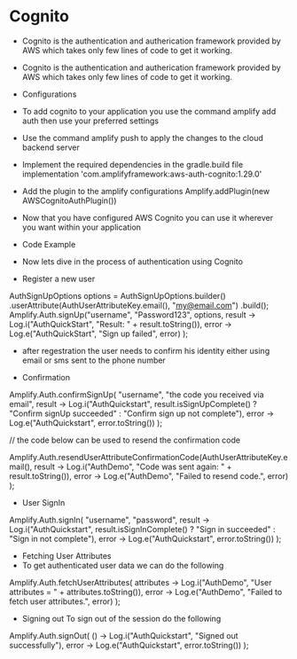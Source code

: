 # Cognito

* Cognito is the authentication and autherication framework provided by AWS which takes only few lines of code to get it working.

* Cognito is the authentication and autherication framework provided by AWS which takes only few lines of code to get it working.

* Configurations

* To add cognito to your application you use the command amplify add auth then use your preferred settings

* Use the command amplify push to apply the changes to the cloud backend server

* Implement the required dependencies in the gradle.build file implementation 'com.amplifyframework:aws-auth-cognito:1.29.0'

* Add the plugin to the amplify configurations Amplify.addPlugin(new AWSCognitoAuthPlugin())

* Now that you have configured AWS Cognito you can use it wherever you want within your application

* Code Example

* Now lets dive in the process of authentication using Cognito

* Register a new user

AuthSignUpOptions options = AuthSignUpOptions.builder()
   .userAttribute(AuthUserAttributeKey.email(), "my@email.com")
   .build();
Amplify.Auth.signUp("username", "Password123", options,
   result -> Log.i("AuthQuickStart", "Result: " + result.toString()),
   error -> Log.e("AuthQuickStart", "Sign up failed", error)
);

* after regestration the user needs to confirm his identity either using email or sms sent to the phone number

* Confirmation

Amplify.Auth.confirmSignUp(
   "username",
   "the code you received via email",
   result -> Log.i("AuthQuickstart", result.isSignUpComplete() ? "Confirm signUp succeeded" : "Confirm sign up not complete"),
   error -> Log.e("AuthQuickstart", error.toString())
);

// the code below can be used to resend the confirmation code

Amplify.Auth.resendUserAttributeConfirmationCode(AuthUserAttributeKey.email(),
    result -> Log.i("AuthDemo", "Code was sent again: " + result.toString()),
    error -> Log.e("AuthDemo", "Failed to resend code.", error)
);

* User SignIn

Amplify.Auth.signIn(
    "username",
    "password",
    result -> Log.i("AuthQuickstart", result.isSignInComplete() ? "Sign in succeeded" : "Sign in not complete"),
    error -> Log.e("AuthQuickstart", error.toString())
);

* Fetching User Attributes
* To get authenticated user data we can do the following

Amplify.Auth.fetchUserAttributes(
    attributes -> Log.i("AuthDemo", "User attributes = " + attributes.toString()),
    error -> Log.e("AuthDemo", "Failed to fetch user attributes.", error)
);

* Signing out
To sign out of the session do the following

Amplify.Auth.signOut(
    () -> Log.i("AuthQuickstart", "Signed out successfully"),
    error -> Log.e("AuthQuickstart", error.toString())
);
